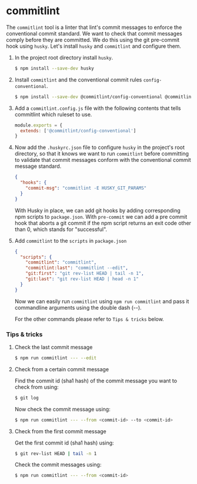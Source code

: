 # commitlint

The `commitlint` tool is a linter that lint's commit messages to enforce the conventional commit standard. We want to check that commit messages comply before they are committed. We do this using the git pre-commit hook using `husky`. Let's install `husky` and `commitlint` and configure them.

1. In the project root directory install `husky`.

   ```bash
   $ npm install --save-dev husky
   ```

2. Install `commitlint` and the conventional commit rules `config-conventional`.

    ```bash
   $ npm install --save-dev @commitlint/config-conventional @commitlint/cli
   ```

3. Add a `commitlint.config.js` file with the following contents that tells commitlint which ruleset to use.

   ```js
   module.exports = {
     extends: ['@commitlint/config-conventional']
   }
   ```

3. Now add the `.huskyrc.json` file to configure `husky` in the project's root directory, so that it knows we want to run `commitlint` before committing to validate that commit messages conform with the conventional commit message standard.

   ```json
   {
     "hooks": {
       "commit-msg": "commitlint -E HUSKY_GIT_PARAMS"
     }
   }
   ```

    With Husky in place, we can add git hooks by adding corresponding npm scripts to `package.json`. With `pre-commit` we can add a pre commit hook that aborts a git commit if the npm script returns an exit code other than 0, which stands for "successful".

4. Add `commitlint` to the `scripts` in `package.json`

   ```json
   {
     "scripts": {
       "commitlint": "commitlint",
       "commitlint:last": "commitlint --edit",
       "git:first": "git rev-list HEAD | tail -n 1",
       "git:last": "git rev-list HEAD | head -n 1"
     }
   }
   ```

   Now we can easily run `commitlint` using `npm run commitlint` and pass it commandline arguments using the double dash (--).

   For the other commands please refer to `Tips & tricks` below.

### Tips & tricks

1. Check the last commit message

   ```bash
   $ npm run commitlint --- --edit
   ```

2. Check from a certain commit message

   Find the commit id (sha1 hash) of the commit message you want to check from using:

   ```bash
   $ git log
   ```

   Now check the commit message using:

   ```bash
   $ npm run commitlint --- --from <commit-id> --to <commit-id>
   ```

3. Check from the first commit message

   Get the first commit id (sha1 hash) using:

   ```bash
   $ git rev-list HEAD | tail -n 1
   ```

   Check the commit messages using:

   ```bash
   $ npm run commitlint --- --from <commit-id>
   ```
